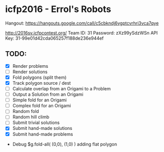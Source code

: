 # icfp2016 - Errol's Robots

Hangout: https://hangouts.google.com/call/c5cbkndj6vgptcvrhri3vca7qye

http://2016sv.icfpcontest.org/
Team ID: 31
Password: zXz99ySdzWSn
API Key: 31-99e01d42cda065257f188de236e944ef

## TODO:
* [X] Render problems
* [ ] Render solutions
* [X] Fold polygons (split them)
* [X] Track polygon source / dest
* [ ] Calculate overlap from an Origami to a Problem
* [ ] Output a Solution from an Origami
* [ ] Simple fold for an Origami
* [ ] Complex fold for an Origami
* [ ] Random fold
* [ ] Random hill climb
* [ ] Submit trivial solutions
* [X] Submit hand-made solutions
* [X] Submit hand-made problems

* Debug $g.fold-all( (0,0), (1,0) ) adding flat polygon
